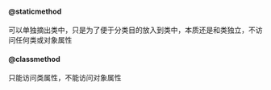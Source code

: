 
#### @staticmethod
可以单独摘出类中，只是为了便于分类目的放入到类中，本质还是和类独立，不访问任何类或对象属性
#### @classmethod
只能访问类属性，不能访问对象属性